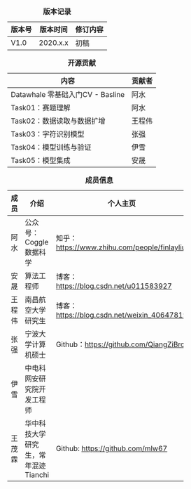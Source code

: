 

<table align="center" style='width:80%;'>
  <caption><b>版本记录</b></caption>
<thead>
  <tr>
    <th>版本号</th>
    <th>版本时间</th>
    <th>修订内容</th>
  </tr>
</thead>
<tbody>
  <tr>
    <td>V1.0</td>
    <td>2020.x.x</td>
    <td>初稿</td>
  </tr>
</tbody>
</table>



<table align="center" style='width:80%;'>
    <caption><b>开源贡献</b></caption>
<thead>
  <tr>
    <th>内容</th>
    <th>贡献者</th>
  </tr>
</thead>
<tbody>
  <tr>
    <td>Datawhale 零基础入门CV - Basline</td>
    <td>阿水</td>
  </tr>
    <tr>
    <td>Task01：赛题理解</td>
    <td>阿水</td>
  </tr>
  <tr>
    <td>Task02：数据读取与数据扩增</td>
    <td>王程伟</td>
  </tr>
  <tr>
    <td>Task03：字符识别模型</td>
    <td>张强</td>
  </tr>
  <tr>
    <td>Task04：模型训练与验证</td>
    <td>伊雪</td>
  </tr>
  <tr>
    <td>Task05：模型集成</td>
    <td>安晟</td>
  </tr>
</tbody>
</table>





<table align="center" style="width:80%;">
  <caption><b>成员信息</b></caption>
<thead>
  <tr>
    <th>成员</th>
    <th>介绍</th>
    <th>个人主页</th>
  </tr>
</thead>
<tbody>
  <tr>
    <td>阿水</td>
    <td><span style="font-weight:normal;font-style:normal;text-decoration:none">公众号：Coggle数据科学 </td>
    <td>知乎：<a href="https://www.zhihu.com/people/finlayliu"><span style="font-weight:normal;font-style:normal;text-decoration:none">https://www.zhihu.com/people/finlayliu</span></a></span></td>
  </tr>
  <tr>
    <td><span style="font-weight:normal;font-style:normal;text-decoration:none">安晟</span></td>
    <td><span style="font-weight:normal;font-style:normal;text-decoration:none">算法工程师 </td>
    <td>博客：</span><a href="https://blog.csdn.net/u011583927"><span style="font-weight:normal;font-style:normal;text-decoration:none">https://blog.csdn.net/u011583927</span></a></td>
  </tr>
  <tr>
    <td><span style="font-weight:normal;font-style:normal;text-decoration:none">王程伟</span></td>
    <td><span style="font-weight:normal;font-style:normal;text-decoration:none">南昌航空大学研究生   </td>
    <td>博客：</span><a href="https://blog.csdn.net/weixin_40647819"><span style="font-weight:normal;font-style:normal;text-decoration:none">https://blog.csdn.net/weixin_40647819</span></a></td>
  </tr>
  <tr>
    <td><span style="font-weight:normal;font-style:normal;text-decoration:none">张强</span></td>
    <td><span style="font-weight:normal;font-style:normal;text-decoration:none">宁波大学计算机硕士</td>
    <td>Github：</span><a href="https://github.com/QiangZiBro"><span style="font-weight:normal;font-style:normal;text-decoration:none">https://github.com/QiangZiBro</span></a></td>
  </tr>
  <tr>
    <td><span style="font-weight:normal;font-style:normal;text-decoration:none">伊雪</span></td>
    <td><span style="font-weight:normal;font-style:normal;text-decoration:none">中电科网安研究院开发工程师</span></td>
  </tr>
  <tr>
    <td><span style="font-weight:normal;font-style:normal;text-decoration:none">王茂霖</span></td>
    <td><span style="font-weight:normal;font-style:normal;text-decoration:none">华中科技大学研究生，常年混迹Tianchi   </td>
    <td>Github: </span><a href="https://github.com/mlw67"><span style="font-weight:normal;font-style:normal;text-decoration:none">https://github.com/mlw67</span></a></td>
  </tr>
</tbody>
</table>		 


​	
​		 
​		 
​	
​	

